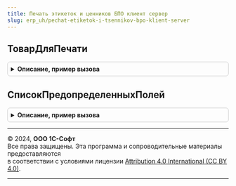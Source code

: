```yaml
---
title: Печать этикеток и ценников БПО клиент сервер
slug: erp_uh/pechat-etiketok-i-tsennikov-bpo-klient-server
---
```



## ТоварДляПечати
<details style="margin: 1em 0; padding: 0.5em; border: 1px solid #ccc; border-radius: 6px;">

<summary style="font-weight: bold; cursor: pointer;">Описание, пример вызова</summary>

```bsl

// Возвращает структуру товара для заполнения табличной части формы обработки ПечатьЭтикетокИЦенниковБПО.
//
// Возвращаемое значение:
//  Структура.
Функция ТоварДляПечати() Экспорт
```

Пример вызова
```bsl
Результат = ПечатьЭтикетокИЦенниковБПОКлиентСервер.ТоварДляПечати() 
```
</details>

## СписокПредопределенныхПолей
<details style="margin: 1em 0; padding: 0.5em; border: 1px solid #ccc; border-radius: 6px;">

<summary style="font-weight: bold; cursor: pointer;">Описание, пример вызова</summary>

```bsl

// Возвращает список предопределенных полей в виде соответствия, которые необходимо учесть при заполнении таблицы товаров
// для возможности работы с предопределенными шаблонами.
//
// Возвращаемое значение:
//  Соответствие Из УникальныйИдентификатор - Список предопределенных полей.
Функция СписокПредопределенныхПолей() Экспорт
```

Пример вызова
```bsl
Результат = ПечатьЭтикетокИЦенниковБПОКлиентСервер.СписокПредопределенныхПолей() 
```
</details>

---

© 2024, **ООО 1С-Софт**  
Все права защищены. Эта программа и сопроводительные материалы предоставляются  
в соответствии с условиями лицензии [Attribution 4.0 International (CC BY 4.0)](https://creativecommons.org/licenses/by/4.0/legalcode).

---

